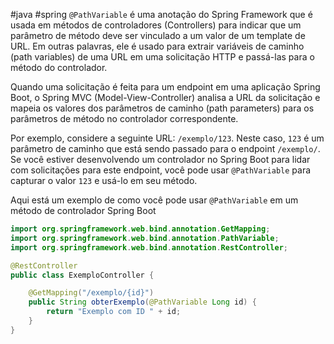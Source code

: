 #java #spring 
`@PathVariable` é uma anotação do Spring Framework que é usada em métodos de controladores (Controllers) para indicar que um parâmetro de método deve ser vinculado a um valor de um template de URL. Em outras palavras, ele é usado para extrair variáveis de caminho (path variables) de uma URL em uma solicitação HTTP e passá-las para o método do controlador.

Quando uma solicitação é feita para um endpoint em uma aplicação Spring Boot, o Spring MVC (Model-View-Controller) analisa a URL da solicitação e mapeia os valores dos parâmetros de caminho (path parameters) para os parâmetros de método no controlador correspondente.

Por exemplo, considere a seguinte URL: `/exemplo/123`. Neste caso, `123` é um parâmetro de caminho que está sendo passado para o endpoint `/exemplo/`. Se você estiver desenvolvendo um controlador no Spring Boot para lidar com solicitações para este endpoint, você pode usar `@PathVariable` para capturar o valor `123` e usá-lo em seu método.

Aqui está um exemplo de como você pode usar `@PathVariable` em um método de controlador Spring Boot

```java
import org.springframework.web.bind.annotation.GetMapping;
import org.springframework.web.bind.annotation.PathVariable;
import org.springframework.web.bind.annotation.RestController;

@RestController
public class ExemploController {

    @GetMapping("/exemplo/{id}")
    public String obterExemplo(@PathVariable Long id) {
        return "Exemplo com ID " + id;
    }
}
```
